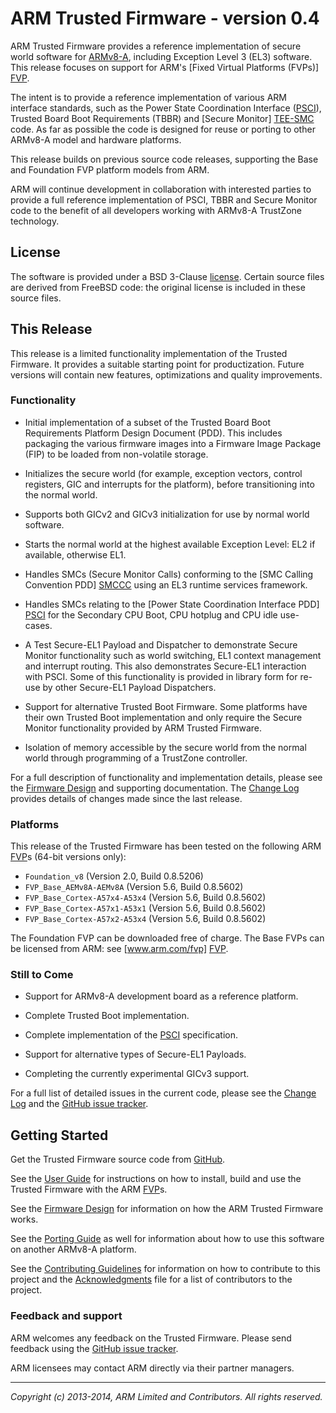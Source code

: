 ARM Trusted Firmware - version 0.4
==================================

ARM Trusted Firmware provides a reference implementation of secure world
software for [ARMv8-A], including Exception Level 3 (EL3) software. This
release focuses on support for ARM's [Fixed Virtual Platforms (FVPs)] [FVP].

The intent is to provide a reference implementation of various ARM interface
standards, such as the Power State Coordination Interface ([PSCI]), Trusted
Board Boot Requirements (TBBR) and [Secure Monitor] [TEE-SMC] code. As far as
possible the code is designed for reuse or porting to other ARMv8-A model and
hardware platforms.

This release builds on previous source code releases, supporting the Base and
Foundation FVP platform models from ARM.

ARM will continue development in collaboration with interested parties to
provide a full reference implementation of PSCI, TBBR and Secure Monitor code
to the benefit of all developers working with ARMv8-A TrustZone technology.


License
-------

The software is provided under a BSD 3-Clause [license]. Certain source files
are derived from FreeBSD code: the original license is included in these
source files.


This Release
------------

This release is a limited functionality implementation of the Trusted Firmware.
It provides a suitable starting point for productization. Future versions will
contain new features, optimizations and quality improvements.

### Functionality

*   Initial implementation of a subset of the Trusted Board Boot Requirements
    Platform Design Document (PDD). This includes packaging the various firmware
    images into a Firmware Image Package (FIP) to be loaded from non-volatile
    storage.

*   Initializes the secure world (for example, exception vectors, control
    registers, GIC and interrupts for the platform), before transitioning into
    the normal world.

*   Supports both GICv2 and GICv3 initialization for use by normal world
    software.

*   Starts the normal world at the highest available Exception Level: EL2
    if available, otherwise EL1.

*   Handles SMCs (Secure Monitor Calls) conforming to the [SMC Calling
    Convention PDD] [SMCCC] using an EL3 runtime services framework.

*   Handles SMCs relating to the [Power State Coordination Interface PDD] [PSCI]
    for the Secondary CPU Boot, CPU hotplug and CPU idle use-cases.

*   A Test Secure-EL1 Payload and Dispatcher to demonstrate Secure Monitor
    functionality such as world switching, EL1 context management and interrupt
    routing. This also demonstrates Secure-EL1 interaction with PSCI. Some of
    this functionality is provided in library form for re-use by other
    Secure-EL1 Payload Dispatchers.

*   Support for alternative Trusted Boot Firmware. Some platforms have their own
    Trusted Boot implementation and only require the Secure Monitor
    functionality provided by ARM Trusted Firmware.

*   Isolation of memory accessible by the secure world from the normal world
    through programming of a TrustZone controller.

For a full description of functionality and implementation details, please
see the [Firmware Design] and supporting documentation. The [Change Log]
provides details of changes made since the last release.

### Platforms

This release of the Trusted Firmware has been tested on the following ARM
[FVP]s (64-bit versions only):

*   `Foundation_v8` (Version 2.0, Build 0.8.5206)
*   `FVP_Base_AEMv8A-AEMv8A` (Version 5.6, Build 0.8.5602)
*   `FVP_Base_Cortex-A57x4-A53x4` (Version 5.6, Build 0.8.5602)
*   `FVP_Base_Cortex-A57x1-A53x1` (Version 5.6, Build 0.8.5602)
*   `FVP_Base_Cortex-A57x2-A53x4` (Version 5.6, Build 0.8.5602)

The Foundation FVP can be downloaded free of charge. The Base FVPs can be
licensed from ARM: see [www.arm.com/fvp] [FVP].

### Still to Come

*   Support for ARMv8-A development board as a reference platform.

*   Complete Trusted Boot implementation.

*   Complete implementation of the [PSCI] specification.

*   Support for alternative types of Secure-EL1 Payloads.

*   Completing the currently experimental GICv3 support.

For a full list of detailed issues in the current code, please see the [Change
Log] and the [GitHub issue tracker].


Getting Started
---------------

Get the Trusted Firmware source code from
[GitHub](https://www.github.com/ARM-software/arm-trusted-firmware).

See the [User Guide] for instructions on how to install, build and use
the Trusted Firmware with the ARM [FVP]s.

See the [Firmware Design] for information on how the ARM Trusted Firmware works.

See the [Porting Guide] as well for information about how to use this
software on another ARMv8-A platform.

See the [Contributing Guidelines] for information on how to contribute to this
project and the [Acknowledgments] file for a list of contributors to the
project.

### Feedback and support

ARM welcomes any feedback on the Trusted Firmware. Please send feedback using
the [GitHub issue tracker].

ARM licensees may contact ARM directly via their partner managers.


- - - - - - - - - - - - - - - - - - - - - - - - - -

_Copyright (c) 2013-2014, ARM Limited and Contributors. All rights reserved._


[License]:                  ./license.md "BSD license for ARM Trusted Firmware"
[Contributing Guidelines]:  ./contributing.md "Guidelines for contributors"
[Acknowledgments]:          ./acknowledgements.md "Contributor acknowledgments"
[Change Log]:               ./docs/change-log.md
[User Guide]:               ./docs/user-guide.md
[Firmware Design]:          ./docs/firmware-design.md
[Porting Guide]:            ./docs/porting-guide.md

[ARMv8-A]:               http://www.arm.com/products/processors/armv8-architecture.php "ARMv8-A Architecture"
[FVP]:                   http://www.arm.com/fvp "ARM's Fixed Virtual Platforms"
[PSCI]:                  http://infocenter.arm.com/help/topic/com.arm.doc.den0022b/index.html "Power State Coordination Interface PDD (ARM DEN 0022B.b)"
[SMCCC]:                 http://infocenter.arm.com/help/topic/com.arm.doc.den0028a/index.html "SMC Calling Convention PDD (ARM DEN 0028A)"
[TEE-SMC]:               http://www.arm.com/products/processors/technologies/trustzone/tee-smc.php "Secure Monitor and TEEs"
[GitHub issue tracker]:  https://github.com/ARM-software/tf-issues/issues
